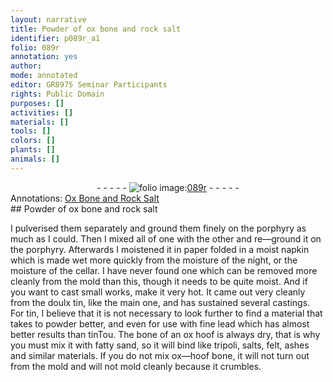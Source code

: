 ```yaml
---
layout: narrative
title: Powder of ox bone and rock salt
identifier: p089r_a1
folio: 089r
annotation: yes
author:
mode: annotated
editor: GR8975 Seminar Participants
rights: Public Domain
purposes: []
activities: []
materials: []
tools: []
colors: []
plants: []
animals: []
---
```


 <div class="folio" align="center">- - - - - <a href="http://gallica.bnf.fr/ark:/12148/btv1b10500001g/f183.image" target="_blank"><img src="https://cu-mkp.github.io/GR8975-edition/assets/photo-icon.png" alt="folio image: " style="display:inline-block; margin-bottom:-3px;"/>089r</a> - - - - - </div> <div class="annotation" align="left">Annotations:
<a href="https://drive.google.com/drive/folders/0BwJi-u8sfkVDfjNRYzJEYS1Nemd1Sm1aT2J0S0t0clViNThnQlpNYjVtUWwtVlRHNlhaZ00" target="_blank">Ox Bone and Rock Salt</a>
 </div> 
## Powder of ox bone and rock salt 

 
 I pulverised them separately and ground them finely on the porphyry as much as I could. Then I mixed all of one with the other and re—ground it on the porphyry. Afterwards I moistened it in paper folded in a moist napkin which is made wet more quickly from the moisture of the night, or the moisture of the cellar. I have never found one which can be removed more cleanly from the mold than this, though it needs to be quite moist. And if you want to cast small works, make it very hot. It came out very cleanly from the doulx tin, like the main one, and has sustained several castings. For tin, I believe that it is not necessary to look further to find a material that takes to powder better, and even for use with fine lead which has almost better results than tinTou. The bone of an ox hoof is always dry, that is why you must mix it with fatty sand, so it will bind like tripoli, salts, felt, ashes and similar materials. If you do not mix ox—hoof bone, it will not turn out from the mold and will not mold cleanly because it crumbles. 
 